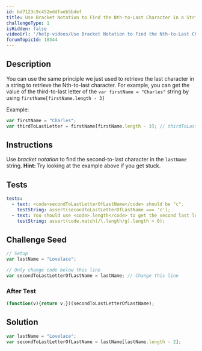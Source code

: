 ```yaml
---
id: bd7123c9c452eddfaeb5bdef
title: Use Bracket Notation to Find the Nth-to-Last Character in a String
challengeType: 1
isHidden: false
videoUrl: '/help-videos/Use Bracket Notation to Find the Nth-to-Last Character in a String.webm'
forumTopicId: 18344
---
```


## Description
<section id='description'>
You can use the same principle we just used to retrieve the last character in a string to retrieve the Nth-to-last character.
For example, you can get the value of the third-to-last letter of the <code>var firstName = "Charles"</code> string by using <code>firstName[firstName.length - 3]</code>

Example:

```js
var firstName = "Charles";
var thirdToLastLetter = firstName[firstName.length - 3]; // thirdToLastLetter is "l"
```

</section>

## Instructions
<section id='instructions'>
Use <dfn>bracket notation</dfn> to find the second-to-last character in the <code>lastName</code> string.
<strong>Hint: </strong> Try looking at the example above if you get stuck.
</section>

## Tests
<section id='tests'>

```yml
tests:
  - text: <code>secondToLastLetterOfLastName</code> should be "c".
    testString: assert(secondToLastLetterOfLastName === 'c');
  - text: You should use <code>.length</code> to get the second last letter.
    testString: assert(code.match(/\.length/g).length > 0);

```

</section>

## Challenge Seed
<section id='challengeSeed'>

<div id='js-seed'>

```js
// Setup
var lastName = "Lovelace";

// Only change code below this line
var secondToLastLetterOfLastName = lastName; // Change this line


```

</div>


### After Test
<div id='js-teardown'>

```js
(function(v){return v;})(secondToLastLetterOfLastName);
```

</div>

</section>

## Solution
<section id='solution'>


```js
var lastName = "Lovelace";
var secondToLastLetterOfLastName = lastName[lastName.length - 2];
```

</section>
